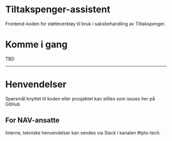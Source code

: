 Tiltakspenger-assistent
================

Frontend-koden for støtteverktøy til bruk i saksbehandling av Tiltakspenger.

# Komme i gang

TBD

---

# Henvendelser

Spørsmål knyttet til koden eller prosjektet kan stilles som issues her på GitHub

## For NAV-ansatte

Interne, tekniske henvendelser kan sendes via Slack i kanalen #tpts-tech.